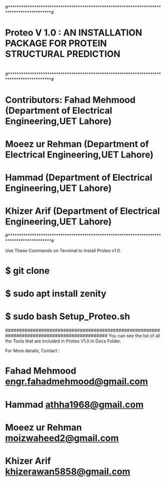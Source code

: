 #*******************************************************************************************#
#                                                                                           #
#	Proteo V 1.0 : AN INSTALLATION PACKAGE FOR PROTEIN STRUCTURAL PREDICTION            #
#                                                                                           #
#*******************************************************************************************#
#   Contributors: Fahad Mehmood    (Department of Electrical Engineering,UET Lahore)        #
#       	  Moeez ur Rehman  (Department of Electrical Engineering,UET Lahore)        #
#	   	  Hammad 	   (Department of Electrical Engineering,UET Lahore)        #
#          	  Khizer Arif      (Department of Electrical Engineering,UET Lahore)        #
#*******************************************************************************************#


Use These Commands on Terminal to Install Proteo v1.0.

#  $ git clone 
#  $ sudo apt install zenity
#  $ sudo bash Setup_Proteo.sh

#############################################################################################
You can see the list of all the Tools that are included in Proteo V1.0 in Docs Folder.


For More details,
Contact :

# Fahad Mehmood     engr.fahadmehmood@gmail.com
# Hammad            athha1968@gmail.com
# Moeez ur Rehman   moizwaheed2@gmail.com
# Khizer Arif       khizerawan5858@gmail.com

